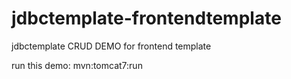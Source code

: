 # jdbctemplate-frontendtemplate
jdbctemplate CRUD DEMO for frontend template

run this demo:
mvn:tomcat7:run 

